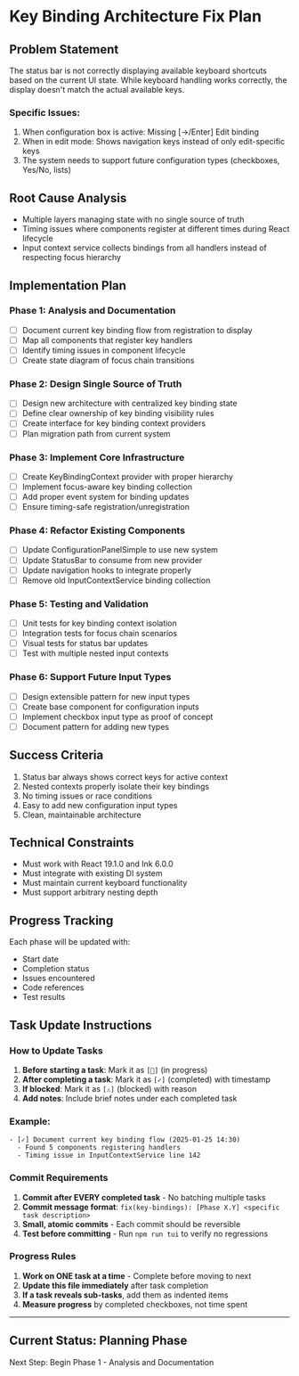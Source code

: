 # Key Binding Architecture Fix Plan

## Problem Statement
The status bar is not correctly displaying available keyboard shortcuts based on the current UI state. While keyboard handling works correctly, the display doesn't match the actual available keys.

### Specific Issues:
1. When configuration box is active: Missing [→/Enter] Edit binding
2. When in edit mode: Shows navigation keys instead of only edit-specific keys
3. The system needs to support future configuration types (checkboxes, Yes/No, lists)

## Root Cause Analysis
- Multiple layers managing state with no single source of truth
- Timing issues where components register at different times during React lifecycle
- Input context service collects bindings from all handlers instead of respecting focus hierarchy

## Implementation Plan

### Phase 1: Analysis and Documentation
- [ ] Document current key binding flow from registration to display
- [ ] Map all components that register key handlers
- [ ] Identify timing issues in component lifecycle
- [ ] Create state diagram of focus chain transitions

### Phase 2: Design Single Source of Truth
- [ ] Design new architecture with centralized key binding state
- [ ] Define clear ownership of key binding visibility rules
- [ ] Create interface for key binding context providers
- [ ] Plan migration path from current system

### Phase 3: Implement Core Infrastructure
- [ ] Create KeyBindingContext provider with proper hierarchy
- [ ] Implement focus-aware key binding collection
- [ ] Add proper event system for binding updates
- [ ] Ensure timing-safe registration/unregistration

### Phase 4: Refactor Existing Components
- [ ] Update ConfigurationPanelSimple to use new system
- [ ] Update StatusBar to consume from new provider
- [ ] Update navigation hooks to integrate properly
- [ ] Remove old InputContextService binding collection

### Phase 5: Testing and Validation
- [ ] Unit tests for key binding context isolation
- [ ] Integration tests for focus chain scenarios
- [ ] Visual tests for status bar updates
- [ ] Test with multiple nested input contexts

### Phase 6: Support Future Input Types
- [ ] Design extensible pattern for new input types
- [ ] Create base component for configuration inputs
- [ ] Implement checkbox input type as proof of concept
- [ ] Document pattern for adding new types

## Success Criteria
1. Status bar always shows correct keys for active context
2. Nested contexts properly isolate their key bindings
3. No timing issues or race conditions
4. Easy to add new configuration input types
5. Clean, maintainable architecture

## Technical Constraints
- Must work with React 19.1.0 and Ink 6.0.0
- Must integrate with existing DI system
- Must maintain current keyboard functionality
- Must support arbitrary nesting depth

## Progress Tracking
Each phase will be updated with:
- Start date
- Completion status
- Issues encountered
- Code references
- Test results

## Task Update Instructions

### How to Update Tasks
1. **Before starting a task**: Mark it as `[🔄]` (in progress)
2. **After completing a task**: Mark it as `[✓]` (completed) with timestamp
3. **If blocked**: Mark it as `[⚠️]` (blocked) with reason
4. **Add notes**: Include brief notes under each completed task

### Example:
```
- [✓] Document current key binding flow (2025-01-25 14:30)
  - Found 5 components registering handlers
  - Timing issue in InputContextService line 142
```

### Commit Requirements
1. **Commit after EVERY completed task** - No batching multiple tasks
2. **Commit message format**: `fix(key-bindings): [Phase X.Y] <specific task description>`
3. **Small, atomic commits** - Each commit should be reversible
4. **Test before committing** - Run `npm run tui` to verify no regressions

### Progress Rules
1. **Work on ONE task at a time** - Complete before moving to next
2. **Update this file immediately** after task completion
3. **If a task reveals sub-tasks**, add them as indented items
4. **Measure progress** by completed checkboxes, not time spent

---

## Current Status: Planning Phase
Next Step: Begin Phase 1 - Analysis and Documentation